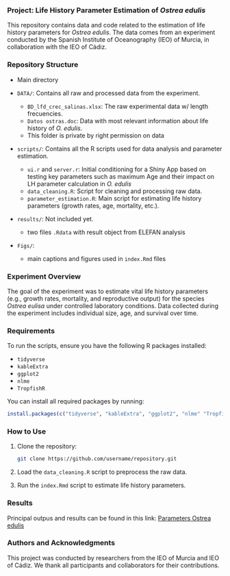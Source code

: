 ### Project: Life History Parameter Estimation of *Ostrea edulis*

This repository contains data and code related to the estimation of life history parameters for *Ostrea edulis*. The data comes from an experiment conducted by the Spanish Institute of Oceanography (IEO) of Murcia, in collaboration with the IEO of Cádiz.

### Repository Structure

- Main directory

- `DATA/`: Contains all raw and processed data from the experiment.
  - `BD_lfd_crec_salinas.xlsx`: The raw experimental data w/ length frecuencies.
  - `Datos ostras.doc`: Data with most relevant information about life history of *O. edulis*.
  - This folder is private by right permission on data

- `scripts/`: Contains all the R scripts used for data analysis and parameter estimation.
  - `ui.r` and `server.r`:  Initial conditioning for a Shiny App based on testing key parameters such as maximum Age and their impact on LH parameter calculation in *O. edulis*
  - `data_cleaning.R`: Script for cleaning and processing raw data.
  - `parameter_estimation.R`: Main script for estimating life history parameters (growth rates, age, mortality, etc.).
  
- `results/`: Not included yet.
  - two files `.Rdata` with result object from ELEFAN analysis
  
- `Figs/`: 
  - main captions and figures used in `index.Rmd` files
  
  
### Experiment Overview

The goal of the experiment was to estimate vital life history parameters (e.g., growth rates, mortality, and reproductive output) for the species *Ostrea eulisa* under controlled laboratory conditions. Data collected during the experiment includes individual size, age, and survival over time.

### Requirements

To run the scripts, ensure you have the following R packages installed:

- `tidyverse`
- `kableExtra`
- `ggplot2`
- `nlme`
- `TropfishR`

You can install all required packages by running:

```R
install.packages(c("tidyverse", "kableExtra", "ggplot2", "nlme" "TropfishR"))
```

### How to Use

1. Clone the repository:

   ```bash
   git clone https://github.com/username/repository.git
   ```
   
2. Load the `data_cleaning.R` script to preprocess the raw data.
3. Run the `index.Rmd` script to estimate life history parameters.

### Results

Principal outpus and results can be found in this link: [Parameters Ostrea edulis](https://mauromardones.github.io/ReSalar_Project_IEO/)

### Authors and Acknowledgments

This project was conducted by researchers from the IEO of Murcia and IEO of Cádiz. We thank all participants and collaborators for their contributions.

